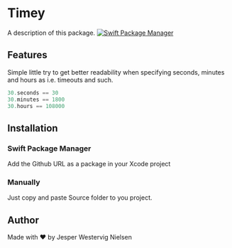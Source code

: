 # Timey

A description of this package.
[![Swift Package Manager](https://img.shields.io/badge/Swift%20Package%20Manager-compatible-brightgreen)](https://docs.swift.org/package-manager/PackageDescription/PackageDescription.html)

## Features

Simple little try to get better readability when specifying seconds, minutes and hours as i.e. timeouts and such.

```swift
30.seconds == 30
30.minutes == 1800
30.hours == 108000
```

## Installation

### Swift Package Manager

Add the Github URL as a package in your Xcode project

### Manually

Just copy and paste Source folder to you project. 

## Author

Made with :heart: by Jesper Westervig Nielsen

